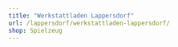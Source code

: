 ```yaml
---
title: "Werkstattladen Lappersdorf"
url: /lappersdorf/werkstattladen-lappersdorf/
shop: Spielzeug
---
```

